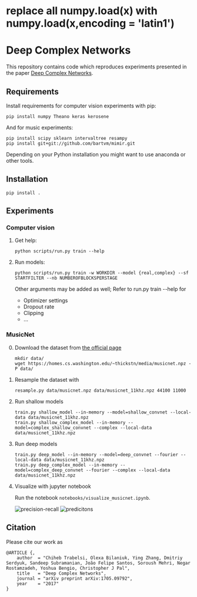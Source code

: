 # replace all numpy.load(x) with numpy.load(x,encoding = 'latin1')


Deep Complex Networks
=====================

This repository contains code which reproduces experiments presented in
the paper [Deep Complex Networks](https://arxiv.org/abs/1705.09792).

Requirements
------------

Install requirements for computer vision experiments with pip:
```
pip install numpy Theano keras kerosene
```

And for music experiments:
```
pip install scipy sklearn intervaltree resampy
pip install git+git://github.com/bartvm/mimir.git
```

Depending on your Python installation you might want to use anaconda or other tools.


Installation
------------

```
pip install .
```

Experiments
-----------

### Computer vision

1. Get help:

    ```
    python scripts/run.py train --help
    ```

2. Run models:

    ```
    python scripts/run.py train -w WORKDIR --model {real,complex} --sf STARTFILTER --nb NUMBEROFBLOCKSPERSTAGE
    ```

    Other arguments may be added as well; Refer to run.py train --help for
    
      - Optimizer settings
      - Dropout rate
      - Clipping
      - ...


### MusicNet

0. Download the dataset from [the official page](https://homes.cs.washington.edu/~thickstn/musicnet.html)

    ```
    mkdir data/
    wget https://homes.cs.washington.edu/~thickstn/media/musicnet.npz -P data/
    ```

1. Resample the dataset with 

    ```
    resample.py data/musicnet.npz data/musicnet_11khz.npz 44100 11000
    ```

2. Run shallow models

    ```
    train.py shallow_model --in-memory --model=shallow_convnet --local-data data/musicnet_11khz.npz
    train.py shallow_complex_model --in-memory --model=complex_shallow_convnet --complex --local-data data/musicnet_11khz.npz
    ```

3. Run deep models

    ```
    train.py deep_model --in-memory --model=deep_convnet --fourier --local-data data/musicnet_11khz.npz
    train.py deep_complex_model --in-memory --model=complex_deep_convnet --fourier --complex --local-data data/musicnet_11khz.npz
    ```

4. Visualize with jupyter notebook

    Run the notebook `notebooks/visualize_musicnet.ipynb`.

    ![precision-recall](imgs/precision_recall.png "Precision-recall curve")
    ![predicitons](imgs/pred_gt.png "Prediction example")


Citation
--------

Please cite our work as 

```
@ARTICLE {,
    author  = "Chiheb Trabelsi, Olexa Bilaniuk, Ying Zhang, Dmitriy Serdyuk, Sandeep Subramanian, João Felipe Santos, Soroush Mehri, Negar Rostamzadeh, Yoshua Bengio, Christopher J Pal",
    title   = "Deep Complex Networks",
    journal = "arXiv preprint arXiv:1705.09792",
    year    = "2017"
}
```
